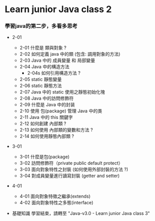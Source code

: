 # Learn junior Java class 2
### 學習java的第二步，多看多思考
- 2-01
    - 2-01 什麼是 類與對象 ?
    - 2-02 如何定義 java 中的類 (包含: 調用對象的方法)
    - 2-03 Java 中的 成員變量 和 局部變量
    - 2-04 Java 中的構造方法
      - 2-04s 如何引用構造方法 ?
    - 2-05 static 靜態變量
    - 2-06 static 靜態方法
    - 2-07 Java 中的 static 使用之靜態初始化塊 
    - 2-08 Java 中的訪問修飾符 
    - 2-09 什麼是 Java 中的封装
    - 2-10 使用 包(package) 管理 Java 中的类
    - 2-11 Java 中的 this 關鍵字
    - 2-12 如何創建 內部類 ?
    - 2-13 如何使用 內部類的變數和方法 ?
    - 2-14 如何使用靜態內部類 ?
- 3-01 
    - 3-01 什麼是包(package)
    - 3-02 訪問修飾符（private public default protect）
    - 3-03 面向對象特性之封裝 (如何使用外部封裝的方法 ?)
    - 3-04 對成員變量進行讀寫封裝 (getter and setter)
- 4-01 
    - 4-01 面向對象特徵之繼承(extends)
    - 4-02 面向對象特性之多態(interface)

- 基礎知識 學習結束，請轉至 "Java-v3.0 - Learn junior Java class 3"
